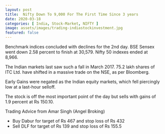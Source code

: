 ```yaml
---
layout: post
title:  Nifty Down To 9,000 For The First Time Since 3 years
date: 2020-03-18
categories: [ India, Stock-Market, NIFTY ]
image: assets/images/trading-indiastockinvestment.jpg
featured: false
---
```


Benchmark indices concluded with declines for the 2nd day. BSE Sensex went down 2.58 percent to finish at 30,579. Nifty 50 indexes ended at 8,966.

The Indian markets last saw such a fall in March 2017. 75.2 lakh shares of ITC Ltd. have shifted in a massive trade on the NSE, as per Bloomberg. 
 
Early Gains were negated as the Indian equity markets, which fell piercingly low at a last-hour selloff. 

The stock is off the most important point of the day but sells with gains of 1.9 percent at Rs 150.10.

Trading Advice from Amar Singh (Angel Broking)
- Buy Dabur for target of Rs 467 and stop loss of Rs 432 
- Sell DLF for target of Rs 139 and stop loss of Rs 155.5
